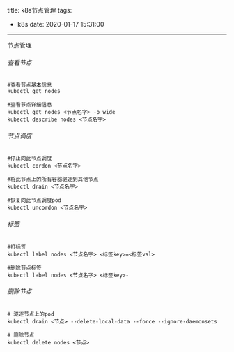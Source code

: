 title: k8s节点管理
tags:
  - k8s
date: 2020-01-17 15:31:00
---
节点管理
<!--more-->

###### 查看节点

```shell
#查看节点基本信息
kubectl get nodes

#查看节点详细信息
kubectl get nodes <节点名字> -o wide
kubectl describe nodes <节点名字>
```

###### 节点调度

```shell
#停止向此节点调度
kubectl cordon <节点名字>

#将此节点上的所有容器驱逐到其他节点
kubectl drain <节点名字>

#恢复向此节点调度pod
kubectl uncordon <节点名字>
```

###### 标签

```shell
#打标签
kubectl label nodes <节点名字> <标签key>=<标签val>  

#删除节点标签
kubectl label nodes <节点名字> <标签key>- 
```

###### 删除节点

```shell
# 驱逐节点上的pod
kubectl drain <节点> --delete-local-data --force --ignore-daemonsets

# 删除节点
kubectl delete nodes <节点>
```
